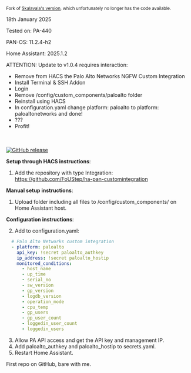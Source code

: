 <sub>Fork of [Skalavala's version](https://github.com/skalavala/mysmarthome), which unfortunately no longer has the code available.</sub>

18th January 2025

Tested on: PA-440

PAN-OS: 11.2.4-h2

Home Assistant: 2025.1.2

ATTENTION: Update to v1.0.4 requires interaction:
- Remove from HACS the Palo Alto Networks NGFW Custom Integration
- Install Terminal & SSH Addon
- Login
- Remove /config/custom_components/paloalto folder
- Reinstall using HACS
- In configuration.yaml change platform: paloalto to platform: paloaltonetworks and done!
- ???
- Profit!

<br><br>
[![GitHub release](https://img.shields.io/github/release/FoUStep/ha-pan-customintegration.svg)](https://GitHub.com/FoUStep/a-pan-customintegration/releases/)

**Setup through HACS instructions**:
1. Add the repository with type Integration:
   https://github.com/FoUStep/ha-pan-customintegration

**Manual setup instructions**:
1. Upload folder including all files to /config/custom_components/ on Home Assistant host.

**Configuration instructions**:

2. Add to configuration.yaml:
```yaml
  # Palo Alto Networks custom integration
  - platform: paloalto
    api_key: !secret paloalto_authkey
    ip_address: !secret paloalto_hostip
    monitored_conditions:
      - host_name
      - up_time
      - serial_no
      - sw_version
      - gp_version
      - logdb_version
      - operation_mode
      - cpu_temp
      - gp_users
      - gp_user_count
      - loggedin_user_count
      - loggedin_users
```
3. Allow PA API access and get the API key and management IP.
4. Add paloalto_authkey and paloalto_hostip to secrets.yaml.
5. Restart Home Assistant.


First repo on GitHub, bare with me.
